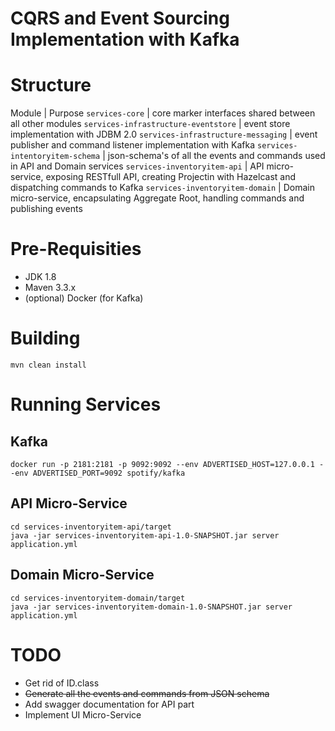 # CQRS and Event Sourcing Implementation with Kafka

# Structure
Module | Purpose
`services-core` | core marker interfaces shared between all other modules
`services-infrastructure-eventstore` | event store implementation with JDBM 2.0
`services-infrastructure-messaging` | event publisher and command listener implementation with Kafka
`services-intentoryitem-schema` | json-schema's of all the events and commands used in API and Domain services
`services-inventoryitem-api` | API micro-service, exposing RESTfull API, creating Projectin with Hazelcast and dispatching commands to Kafka
`services-inventoryitem-domain` | Domain micro-service, encapsulating Aggregate Root, handling commands and publishing events

# Pre-Requisities
* JDK 1.8
* Maven 3.3.x
* (optional) Docker (for Kafka)

#  Building
`mvn clean install`

# Running Services
## Kafka
`docker run -p 2181:2181 -p 9092:9092 --env ADVERTISED_HOST=127.0.0.1 --env ADVERTISED_PORT=9092 spotify/kafka`

## API Micro-Service
```
cd services-inventoryitem-api/target
java -jar services-inventoryitem-api-1.0-SNAPSHOT.jar server application.yml
```
## Domain Micro-Service
```
cd services-inventoryitem-domain/target
java -jar services-inventoryitem-domain-1.0-SNAPSHOT.jar server application.yml
```

# TODO
* Get rid of ID.class 
* ~~Generate all the events and commands from JSON schema~~
* Add swagger documentation for API part
* Implement UI Micro-Service
